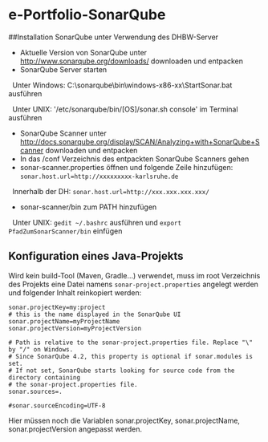 # e-Portfolio-SonarQube

##Installation SonarQube unter Verwendung des DHBW-Server
- Aktuelle Version von SonarQube unter http://www.sonarqube.org/downloads/ downloaden und entpacken
- SonarQube Server starten 

&nbsp;
  Unter Windows: C:\sonarqube\bin\windows-x86-xx\StartSonar.bat ausführen 
  
  &nbsp;
  Unter UNIX: '/etc/sonarqube/bin/[OS]/sonar.sh console' im Terminal ausführen

- SonarQube Scanner unter http://docs.sonarqube.org/display/SCAN/Analyzing+with+SonarQube+Scanner downloaden und entpacken
- In das /conf Verzeichnis des entpackten SonarQube Scanners gehen
- sonar-scanner.properties öffnen und folgende Zeile hinzufügen: `sonar.host.url=http://xxxxxxxxx-karlsruhe.de` 

&nbsp;
  Innerhalb der DH: `sonar.host.url=http://xxx.xxx.xxx.xxx/`

- sonar-scanner/bin zum PATH hinzufügen 

&nbsp;
  Unter UNIX: `gedit ~/.bashrc` ausführen und `export PfadZumSonarScanner/bin` einfügen
  
## Konfiguration eines Java-Projekts
Wird kein build-Tool (Maven, Gradle...) verwendet, muss im root Verzeichnis des Projekts eine Datei namens `sonar-project.properties`
angelegt werden und folgender Inhalt reinkopiert werden:


``` 
sonar.projectKey=my:project
# this is the name displayed in the SonarQube UI
sonar.projectName=myProjectName
sonar.projectVersion=myProjectVersion

# Path is relative to the sonar-project.properties file. Replace "\" by "/" on Windows.
# Since SonarQube 4.2, this property is optional if sonar.modules is set.
# If not set, SonarQube starts looking for source code from the directory containing
# the sonar-project.properties file.
sonar.sources=.

#sonar.sourceEncoding=UTF-8
``` 
Hier müssen noch die Variablen sonar.projectKey, sonar.projectName, sonar.projectVersion angepasst werden.
